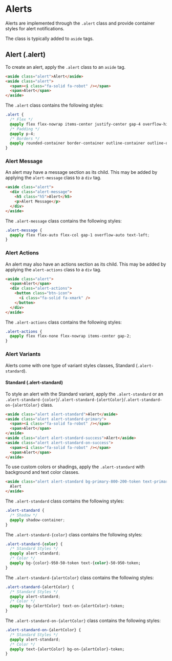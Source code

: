 # Alerts

Alerts are implemented through the `.alert` class and provide container styles for alert notifications.

The class is typically added to `aside` tags.

## Alert (.alert)

To create an alert, apply the `.alert` class to an `aside` tag.

```html
<aside class="alert">Alert</aside>
<aside class="alert">
  <span><i class="fa-solid fa-robot" /></span>
  <span>Alert</span>
</aside>
```

The `.alert` class contains the following styles:

```css
.alert {
  /* Flex */
  @apply flex flex-nowrap items-center justify-center gap-4 overflow-hidden text-center;
  /* Padding */
  @apply p-4;
  /* Borders */
  @apply rounded-container border-container outline-container outline-offset-container ring-container ring-offset-container border-container-token outline-container-token;
}
```

### Alert Message

An alert may have a message section as its child. This may be added by applying the `alert-message` class to a `div` tag.

```html
<aside class="alert">
  <div class="alert-message">
    <h5 class="h5">Alert</h5>
    <p>Alert Message</p>
  </div>
</aside>
```

The `.alert-message` class contains the following styles:

```css
.alert-message {
  @apply flex flex-auto flex-col gap-1 overflow-auto text-left;
}
```

### Alert Actions

An alert may also have an actions section as its child. This may be added by applying the `alert-actions` class to a `div` tag.

```html
<aside class="alert">
  <span>Alert</span>
  <div class="alert-actions">
    <button class="btn-icon">
      <i class="fa-solid fa-xmark" />
    </button>
  </div>
</aside>
```

The `.alert-actions` class contains the following styles:

```css
.alert-actions {
  @apply flex flex-none flex-nowrap items-center gap-2;
}
```

### Alert Variants

Alerts come with one type of variant styles classes, Standard (`.alert-standard`).

#### Standard (.alert-standard)

To style an alert with the Standard variant, apply the `.alert-standard` or an `.alert-standard-{color}`/`.alert-standard-{alertColor}`/`.alert-standard-on-{alertColor}` class.

```html
<aside class="alert alert-standard">Alert</aside>
<aside class="alert alert-standard-primary">
  <span><i class="fa-solid fa-robot" /></span>
  <span>Alert</span>
</aside>
<aside class="alert alert-standard-success">Alert</aside>
<aside class="alert alert-standard-on-success">
  <span><i class="fa-solid fa-robot" /></span>
  <span>Alert</span>
</aside>
```

To use custom colors or shadings, apply the `.alert-standard` with background and text color classes.

```html
<aside class="alert alert-standard bg-primary-800-200-token text-primary-200-800-token">
  Alert
</aside>
```

The `.alert-standard` class contains the following styles:

```css
.alert-standard {
  /* Shadow */
  @apply shadow-container;
}
```

The `.alert-standard-{color}` class contains the following styles:

```css
.alert-standard-{color} {
  /* Standard Styles */
  @apply alert-standard;
  /* Color */
  @apply bg-{color}-950-50-token text-{color}-50-950-token;
}
```

The `.alert-standard-{alertColor}` class contains the following styles:

```css
.alert-standard-{alertColor} {
  /* Standard Styles */
  @apply alert-standard;
  /* Color */
  @apply bg-{alertColor} text-on-{alertColor}-token;
}
```

The `.alert-standard-on-{alertColor}` class contains the following styles:

```css
.alert-standard-on-{alertColor} {
  /* Standard Styles */
  @apply alert-standard;
  /* Color */
  @apply text-{alertColor} bg-on-{alertColor}-token;
}
```
